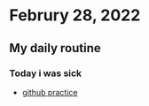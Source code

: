 #  Februry 28, 2022
## My daily routine
### Today i was sick
*  [github practice](https://github.com/pallabituj/html-css)